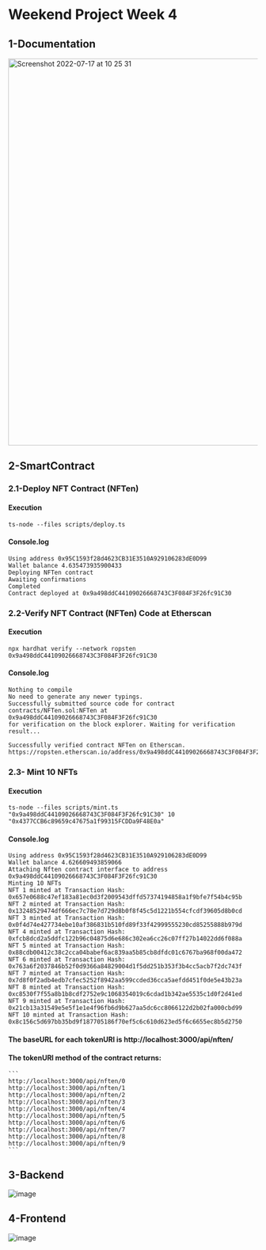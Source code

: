 # Weekend Project Week 4

## 1-Documentation

<img width="782" alt="Screenshot 2022-07-17 at 10 25 31" src="https://user-images.githubusercontent.com/64858288/179392222-80d343d0-47b6-44a6-92ad-807f64972883.png">

## 2-SmartContract

### 2.1-Deploy NFT Contract (NFTen)

#### Execution

```
ts-node --files scripts/deploy.ts
```

#### Console.log

```
Using address 0x95C1593f28d4623CB31E3510A929106283dE0D99
Wallet balance 4.635473935900433
Deploying NFTen contract
Awaiting confirmations
Completed
Contract deployed at 0x9a498ddC44109026668743C3F084F3F26fc91C30
```

### 2.2-Verify NFT Contract (NFTen) Code at Etherscan

#### Execution

```
npx hardhat verify --network ropsten 0x9a498ddC44109026668743C3F084F3F26fc91C30
```

#### Console.log

```
Nothing to compile
No need to generate any newer typings.
Successfully submitted source code for contract
contracts/NFTen.sol:NFTen at 0x9a498ddC44109026668743C3F084F3F26fc91C30
for verification on the block explorer. Waiting for verification result...

Successfully verified contract NFTen on Etherscan.
https://ropsten.etherscan.io/address/0x9a498ddC44109026668743C3F084F3F26fc91C30#code
```

### 2.3- Mint 10 NFTs

#### Execution

```
ts-node --files scripts/mint.ts "0x9a498ddC44109026668743C3F084F3F26fc91C30" 10 "0x4377CCB6c89659c47675a1f99315FCDDa9F48E0a"
```

#### Console.log

```
Using address 0x95C1593f28d4623CB31E3510A929106283dE0D99
Wallet balance 4.626609493859066
Attaching Nften contract interface to address 0x9a498ddC44109026668743C3F084F3F26fc91C30
Minting 10 NFTs
NFT 1 minted at Transaction Hash: 0x657e0688c47ef183a81ec0d3f2009543dffd57374194858a1f9bfe7f54b4c95b
NFT 2 minted at Transaction Hash: 0x13248529474df666ec7c78e7d729d8b0f8f45c5d1221b554cfcdf39605d8b0cd
NFT 3 minted at Transaction Hash: 0x0f4d74e427734ebe10af386831b510fd89f33f42999555230cd85255888b979d
NFT 4 minted at Transaction Hash: 0xfcb8dcd2a5ddfc122b96c04875d6e686c302ea6cc26c07ff27b14022dd6f088a
NFT 5 minted at Transaction Hash: 0x88cdb00412c38c2cca04babef6ac839aa5b85cb8dfdc01c6767ba968f00da472
NFT 6 minted at Transaction Hash: 0x763a6f2037846b52f0d9366a84829004d1f5dd251b353f3b4cc5acb7f2dc743f
NFT 7 minted at Transaction Hash: 0x7d8f0f2adb4edb7cfec5252f8942aa599ccded36cca5aefdd451f0de5e43b23a
NFT 8 minted at Transaction Hash: 0xc8530f7f55a8b1b8cdf2752e9c1068354019c6cdad1b342ae5535c1d0f2d41ed
NFT 9 minted at Transaction Hash: 0x21cb13a31549e5e5f1e1e4f96fb6d9b627aa5dc6cc8066122d2b02fa000cbd99
NFT 10 minted at Transaction Hash: 0x8c156c5d697bb35bd9f187705186f70ef5c6c610d623ed5f6c6655ec8b5d2750
```

#### The baseURL for each tokenURI is http://localhost:3000/api/nften/

#### The tokenURI method of the contract returns:

    ```
    http://localhost:3000/api/nften/0
    http://localhost:3000/api/nften/1
    http://localhost:3000/api/nften/2
    http://localhost:3000/api/nften/3
    http://localhost:3000/api/nften/4
    http://localhost:3000/api/nften/5
    http://localhost:3000/api/nften/6
    http://localhost:3000/api/nften/7
    http://localhost:3000/api/nften/8
    http://localhost:3000/api/nften/9
    ```

## 3-Backend
![image](https://user-images.githubusercontent.com/1132603/179391378-79e823da-21b9-46f7-80bc-32268433651b.png)

## 4-Frontend
![image](https://user-images.githubusercontent.com/1132603/179392272-bbe011ba-a4d4-4c28-99f2-724395683caf.png)
